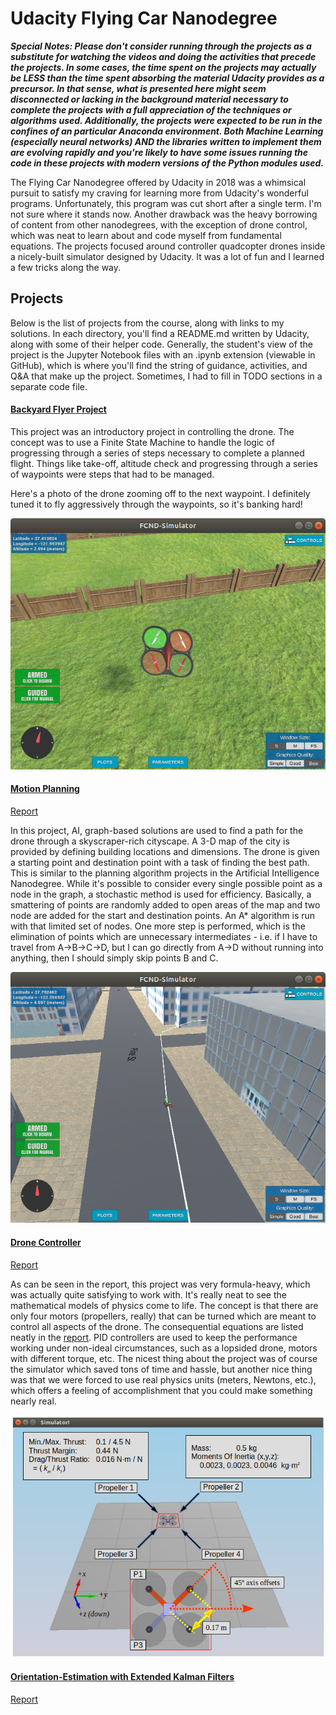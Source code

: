 # Udacity Flying Car Nanodegree

_**Special Notes:  Please don't consider running through the projects as a substitute for watching the videos and doing the activities that precede the projects.  In some cases, the time spent on the projects may actually be LESS than the time spent absorbing the material Udacity provides as a precursor.  In that sense, what is presented here might seem disconnected or lacking in the background material necessary to complete the projects with a full appreciation of the techniques or algorithms used.  Additionally, the projects were expected to be run in the confines of an particular Anaconda environment.  Both Machine Learning (especially neural networks) AND the libraries written to implement them are evolving rapidly and you're likely to have some issues running the code in these projects with modern versions of the Python modules used.**_

The Flying Car Nanodegree offered by Udacity in 2018 was a whimsical pursuit to satisfy my craving for learning more from Udacity's wonderful programs.  Unfortunately, this program was cut short after a single term.  I'm not sure where it stands now.  Another drawback was the heavy borrowing of content from other nanodegrees, with the exception of drone control, which was neat to learn about and code myself from fundamental equations.  The projects focused around controller quadcopter drones inside a nicely-built simulator designed by Udacity.  It was a lot of fun and I learned a few tricks along the way.

## Projects
Below is the list of projects from the course, along with links to my solutions.  In each directory, you'll find a README.md written by Udacity, along with some of their helper code.  Generally, the student's view of the project is the Jupyter Notebook files with an .ipynb extension (viewable in GitHub), which is where you'll find the string of guidance, activities, and Q&A that make up the project.  Sometimes, I had to fill in TODO sections in a separate code file.

#### [Backyard Flyer Project](./Backyard-Flyer)

This project was an introductory project in controlling the drone.  The concept was to use a Finite State Machine to handle the logic of progressing through a series of steps necessary to complete a planned flight.  Things like take-off, altitude check and progressing through a series of waypoints were steps that had to be managed.

Here's a photo of the drone zooming off to the next waypoint.  I definitely tuned it to fly aggressively through the waypoints, so it's banking hard!

![Backyard-Flyer](./Backyard-Flyer/backyard_flyer.png)


#### [Motion Planning](./Motion-Planning)

[Report](./Motion-Planning/report.pdf)

In this project, AI, graph-based solutions are used to find a path for the drone through a skyscraper-rich cityscape.  A 3-D map of the city is provided by defining building locations and dimensions.  The drone is given a starting point and destination point with a task of finding the best path.  This is similar to the planning algorithm projects in the Artificial Intelligence Nanodegree.  While it's possible to consider every single possible point as a node in the graph, a stochastic method is used for efficiency.  Basically, a smattering of points are randomly added to open areas of the map and two node are added for the start and destination points.  An A* algorithm is run with that limited set of nodes.  One more step is performed, which is the elimination of points which are unnecessary intermediates - i.e. if I have to travel from A->B->C->D, but I can go directly from A->D without running into anything, then I should simply skip points B and C.

![Motion Planning](./Motion-Planning/motion_planning_1.png)

#### [Drone Controller](./Drone-Controller)

[Report](./Drone-Controller/report.pdf)

As can be seen in the report, this project was very formula-heavy, which was actually quite satisfying to work with.  It's really neat to see the mathematical models of physics come to life.  The concept is that there are only four motors (propellers, really) that can be turned which are meant to control all aspects of the drone.  The consequential equations are listed neatly in the [report](./Drone-Controller/report.pdf).  PID controllers are used to keep the performance working under non-ideal circumstances, such as a lopsided drone, motors with different torque, etc.  The nicest thing about the project was of course the simulator which saved tons of time and hassle, but another nice thing was that we were forced to use real physics units (meters, Newtons, etc.), which offers a feeling of accomplishment that you could make something nearly real.

![Drone Controller](./Drone-Controller/drone_controller.png)

#### [Orientation-Estimation with Extended Kalman Filters](./Orientation-Estimation)

[Report](./Orientation-Estimation/report.pdf)

